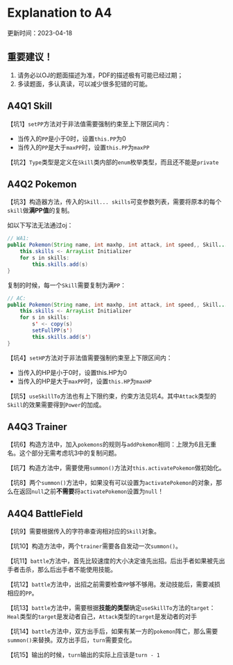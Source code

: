 # Explanation to A4

更新时间：2023-04-18

## 重要建议！

1. 请务必以OJ的题面描述为准，PDF的描述极有可能已经过期；
2. 多读题面，多认真读，可以减少很多犯错的可能。

## A4Q1 Skill

【坑1】`setPP`方法对于非法值需要强制约束至上下限区间内：

- 当传入的`PP`是小于0时，设置`this.PP`为0
- 当传入的`PP`是大于`maxPP`时，设置`this.PP`为`maxPP`

【坑2】`Type`类型是定义在`Skill`类内部的`enum`枚举类型，而且还不能是`private`

## A4Q2 Pokemon

【坑3】构造器方法，传入的`Skill... skills`可变参数列表，需要将原本的每个`skill`做**满PP值**的复制。

如以下写法无法通过oj：

```java
// WA1:
public Pokemon(String name, int maxhp, int attack, int speed,, Skill... skills){
    this.skills <- ArrayList Initializer
    for s in skills:
    	this.skills.add(s)
}
```

复制的时候，每一个`Skill`需要复制为满`PP`：

```java
// AC:
public Pokemon(String name, int maxhp, int attack, int speed,, Skill... skills){
    this.skills <- ArrayList Initializer
    for s in skills:
    	s' <- copy(s)
        setFullPP(s')
    	this.skills.add(s')
}
```

【坑4】`setHP`方法对于非法值需要强制约束至上下限区间内：

- 当传入的HP是小于0时，设置this.HP为0
- 当传入的HP是大于`maxPP`时，设置`this.HP`为`maxHP`

【坑5】`useSkillTo`方法也有上下限约束，约束方法见坑4。其中`Attack`类型的`Skill`的效果需要得到`Power`的加成。

## A4Q3 Trainer

【坑6】构造方法中，加入`pokemons`的规则与`addPokemon`相同：上限为6且无重名。这个部分无需考虑坑3中的复制问题。

【坑7】构造方法中，需要使用`summon()`方法对`this.activatePokemon`做初始化。

【坑8】两个`summon()`方法中，如果没有可以设置为`activatePokemon`的对象，那么在返回`null`之前**不需要**将`activatePokemon`设置为`null`！

## A4Q4 BattleField

【坑9】需要根据传入的字符串查询相对应的`Skill`对象。

【坑10】构造方法中，两个`trainer`需要各自发动一次`summon()`。

【坑11】`battle`方法中，首先比较速度的大小决定谁先出招。后出手者如果被先出手者击杀，那么后出手者不能使用技能。

【坑12】`battle`方法中，出招之前需要检查`PP`够不够用。发动技能后，需要减损相应的`PP`。

【坑13】`battle`方法中，需要根据**技能的类型**确定`useSkillTo`方法的`target`：`Heal`类型的`target`是发动者自己，`Attack`类型的`target`是发动者的对手

【坑14】`battle`方法中，双方出手后，如果有某一方的`pokemon`阵亡，那么需要`summon()`来替换。双方出手后，`turn`需要变化。

【坑15】输出的时候，`turn`输出的实际上应该是`turn - 1`